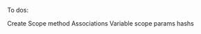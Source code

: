 To dos:
 <!-- Fix Omniauth
 Fix workout delete button
 Show Trainer's Workout Page
 Fix Flash Messaging
 Add Edit button for workouts
 -->
 Create Scope method
 Associations
 Variable scope
 params hashs